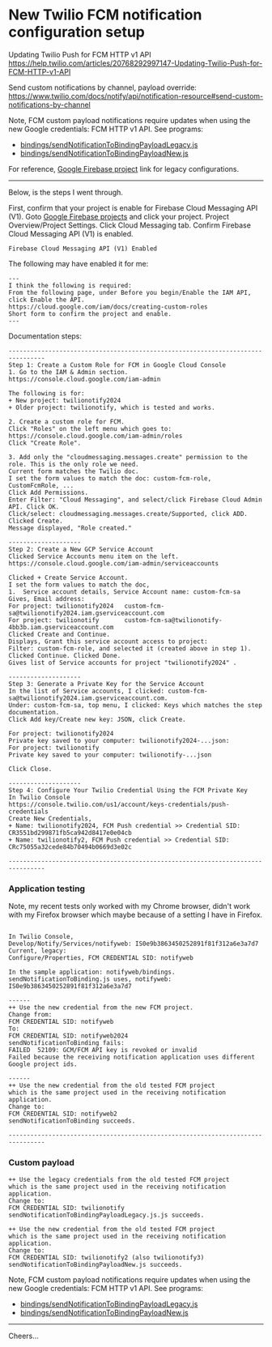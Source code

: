 # New Twilio FCM notification configuration setup

Updating Twilio Push for FCM HTTP v1 API
https://help.twilio.com/articles/20768292997147-Updating-Twilio-Push-for-FCM-HTTP-v1-API

Send custom notifications by channel, payload override:
https://www.twilio.com/docs/notify/api/notification-resource#send-custom-notifications-by-channel

Note, FCM custom payload notifications require updates when using the new Google credentials: FCM HTTP v1 API.
See programs:
+ [bindings/sendNotificationToBindingPayloadLegacy.js](bindings/sendNotificationToBindingPayloadLegacy.js)
+ [bindings/sendNotificationToBindingPayloadNew.js](bindings/sendNotificationToBindingPayloadNew.js)

For reference,
[Google Firebase project](https://console.firebase.google.com/) link for legacy configurations.


--------------------------------------------------------------------------------
Below, is the steps I went through.

First, confirm that your project is enable for Firebase Cloud Messaging API (V1).
Goto [Google Firebase projects](https://console.firebase.google.com/) and click your project.
Project Overview/Project Settings.
Click Cloud Messaging tab. Confirm Firebase Cloud Messaging API (V1) is enabled.
````
Firebase Cloud Messaging API (V1) Enabled
````
The following may have enabled it for me:
````
---
I think the following is required:
From the following page, under Before you begin/Enable the IAM API, click Enable the API. 
https://cloud.google.com/iam/docs/creating-custom-roles
Short form to confirm the project and enable.
---
````
Documentation steps:
````
--------------------------------------------------------------------------------
Step 1: Create a Custom Role for FCM in Google Cloud Console
1. Go to the IAM & Admin section.
https://console.cloud.google.com/iam-admin

The following is for:
+ New project: twilionotify2024
+ Older project: twilionotify, which is tested and works.

2. Create a custom role for FCM.
Click "Roles" on the left menu which goes to:
https://console.cloud.google.com/iam-admin/roles
Click "Create Role".

3. Add only the "cloudmessaging.messages.create" permission to the role. This is the only role we need.
Current form matches the Twilio doc.
I set the form values to match the doc: custom-fcm-role, CustomFcmRole, ...
Click Add Permissions.
Enter Filter: "Cloud Messaging", and select/click Firebase Cloud Admin API. Click OK.
Click/select: cloudmessaging.messages.create/Supported, click ADD.
Clicked Create.
Message displayed, "Role created."

--------------------
Step 2: Create a New GCP Service Account
Clicked Service Accounts menu item on the left.
https://console.cloud.google.com/iam-admin/serviceaccounts

Clicked + Create Service Account.
I set the form values to match the doc,
1.  Service account details, Service Account name: custom-fcm-sa
Gives, Email address: 
For project: twilionotify2024   custom-fcm-sa@twilionotify2024.iam.gserviceaccount.com
For project: twilionotify       custom-fcm-sa@twilionotify-4bb3b.iam.gserviceaccount.com
Clicked Create and Continue.
Displays, Grant this service account access to project:
Filter: custom-fcm-role, and selected it (created above in step 1).
Clicked Continue. Clicked Done.
Gives list of Service accounts for project "twilionotify2024" .

--------------------
Step 3: Generate a Private Key for the Service Account
In the list of Service accounts, I clicked: custom-fcm-sa@twilionotify2024.iam.gserviceaccount.com.
Under: custom-fcm-sa, top menu, I clicked: Keys which matches the step documentation.
Click Add key/Create new key: JSON, click Create.

For project: twilionotify2024
Private key saved to your computer: twilionotify2024-...json:
For project: twilionotify
Private key saved to your computer: twilionotify-...json

Click Close.

--------------------
Step 4: Configure Your Twilio Credential Using the FCM Private Key
In Twilio Console
https://console.twilio.com/us1/account/keys-credentials/push-credentials
Create New Credentials,
+ Name: twilionotify2024, FCM Push credential >> Credential SID: CR3551bd299871fb5ca942d8417e0e04cb
+ Name: twilionotify2, FCM Push credential >> Credential SID: CRc75055a32cede84b70494b0669d3e02c

--------------------------------------------------------------------------------
````
### Application testing

Note, my recent tests only worked with my Chrome browser, 
didn't work with my Firefox browser which maybe because of a setting I have in Firefox.
````

In Twilio Console,
Develop/Notify/Services/notifyweb: IS0e9b3863450252891f81f312a6e3a7d7
Current, legacy:
Configure/Properties, FCM CREDENTIAL SID: notifyweb

In the sample application: notifyweb/bindings.
sendNotificationToBinding.js uses, notifyweb: IS0e9b3863450252891f81f312a6e3a7d7

------
++ Use the new credential from the new FCM project.
Change from:
FCM CREDENTIAL SID: notifyweb
To:
FCM CREDENTIAL SID: notifyweb2024
sendNotificationToBinding fails:
FAILED	52109: GCM/FCM API key is revoked or invalid
Failed because the receiving notification application uses different Google project ids.

------
++ Use the new credential from the old tested FCM project
which is the same project used in the receiving notification application.
Change to:
FCM CREDENTIAL SID: notifyweb2
sendNotificationToBinding succeeds.

--------------------------------------------------------------------------------
````
### Custom payload

````
++ Use the legacy credentials from the old tested FCM project
which is the same project used in the receiving notification application.
Change to:
FCM CREDENTIAL SID: twilionotify
sendNotificationToBindingPayloadLegacy.js.js succeeds.

++ Use the new credential from the old tested FCM project
which is the same project used in the receiving notification application.
Change to:
FCM CREDENTIAL SID: twilionotify2 (also twilionotify3)
sendNotificationToBindingPayloadNew.js succeeds.
````
Note, FCM custom payload notifications require updates when using the new Google credentials: FCM HTTP v1 API.
See programs:
+ [bindings/sendNotificationToBindingPayloadLegacy.js](bindings/sendNotificationToBindingPayloadLegacy.js)
+ [bindings/sendNotificationToBindingPayloadNew.js](bindings/sendNotificationToBindingPayloadNew.js)

--------------------------------------------------------------------------------

Cheers...
